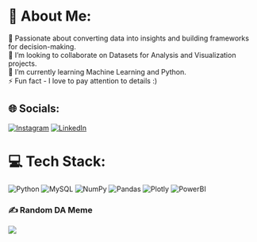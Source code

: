 
# 💫 About Me:

🎯 Passionate about converting data into insights and building frameworks for decision-making. <br>
👯 I’m looking to collaborate on Datasets for Analysis and Visualization projects. <br>
🌱 I’m currently learning Machine Learning and Python. <br>
⚡ Fun fact - I love to pay attention to details :)


## 🌐 Socials:
[![Instagram](https://img.shields.io/badge/Instagram-%23E4405F.svg?logo=Instagram&logoColor=white)](https://instagram.com/https://www.instagram.com/sauravchavan02) [![LinkedIn](https://img.shields.io/badge/LinkedIn-%230077B5.svg?logo=linkedin&logoColor=white)](https://www.linkedin.com/in/saurav-chavan02/) 

# 💻 Tech Stack:
![Python](https://img.shields.io/badge/python-3670A0?style=flat-square&logo=python&logoColor=ffdd54) ![MySQL](https://img.shields.io/badge/mysql-%2300f.svg?style=flat-square&logo=mysql&logoColor=white)  ![NumPy](https://img.shields.io/badge/numpy-%23013243.svg?style=flat-square&logo=numpy&logoColor=white) ![Pandas](https://img.shields.io/badge/pandas-%23150458.svg?style=flat-square&logo=pandas&logoColor=white) ![Plotly](https://img.shields.io/badge/Plotly-%233F4F75.svg?style=flat-square&logo=plotly&logoColor=white) ![PowerBI]([https://img.shields.io/badge/powerbi-%2523150458.svg%3Fstyle%3Dflatsquare%26logo%3Dpowerbi%26logoColor%3Dwhite](https://img.shields.io/badge/powerbi-%23150458.svg?style=flat-square&logo=powerbi&logoColor=yellow)) 


### ✍️ Random DA Meme
![](https://th.bing.com/th?id=OIP.8izzSw1ySwLQgk27TSrQCwAAAA&w=304&h=171&c=8&rs=1&qlt=90&o=6&dpr=1.3&pid=3.1&rm=2)


<!-- Proudly created with GPRM ( https://gprm.itsvg.in ) -->
